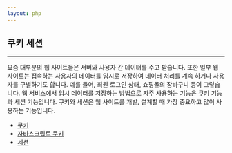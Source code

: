 ```yaml
---
layout: php
---
```

## 쿠키 세션
<hr>

요즘 대부분의 웹 사이트들은 서버와 사용자 간 데이터를 주고 받습니다. 또한 일부 웹 사이트는 접속하는 사용자의 데이터를 임시로 저장하여 데이터 처리를 계속 하거나 사용자를 구별하기도 합니다. 예를 들어, 회원 로그인 상태, 쇼핑몰의 장바구니 등이 그렇습니다. 웹 서비스에서 임시 데이터를 저장하는 방법으로 자주 사용하는 기능은 쿠키 기능과 세션 기능입니다. 쿠키와 세션은 웹 사이트를 개발, 설계할 때 가장 중요하고 많이 사용하는 기능입니다.  

* [쿠키](13.1) 
* [자바스크립트 쿠키](13.2) 
* [세션](13.3) 

<br><br>
